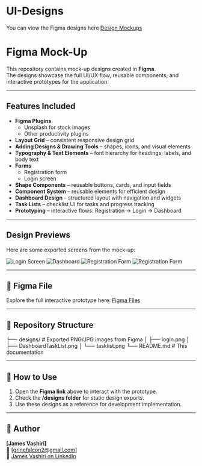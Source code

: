 # UI-Designs
You can view the Figma designs here [Design Mockups](https://www.figma.com/proto/NTotVvWzsX7RDD58Ds5OyI/Mobile-App?page-id=0%3A1&node-id=28-280&viewport=247%2C46%2C0.95&t=JJQ57SI1q36ljf3y-1&scaling=scale-down&content-scaling=fixed)
# Figma Mock-Up

This repository contains mock-up designs created in **Figma**.  
The designs showcase the full UI/UX flow, reusable components, and interactive prototypes for the application.

---

##  Features Included
- **Figma Plugins**
  - Unsplash for stock images
  - Other productivity plugins
- **Layout Grid** – consistent responsive design grid
- **Adding Designs & Drawing Tools** – shapes, icons, and visual elements
- **Typography & Text Elements** – font hierarchy for headings, labels, and body text
- **Forms**
  - Registration form
  - Login screen
- **Shape Components** – reusable buttons, cards, and input fields
- **Component System** – reusable elements for efficient design
- **Dashboard Design** – structured layout with navigation and widgets
- **Task Lists** – checklist UI for tasks and progress tracking
- **Prototyping** – interactive flows: Registration → Login → Dashboard

---

## Design Previews
Here are some exported screens from the mock-up:

![Login Screen](designs/login.png)
![Dashboard](designs/DashboardTaskList.png)
![Registration Form](designs/RegistrationForm.png)
![Registration Form](designs/SplashScreen.png)

---

## 🔗 Figma File
Explore the full interactive prototype here: [Figma Files](https://www.figma.com/proto/NTotVvWzsX7RDD58Ds5OyI/Mobile-App?page-id=0%3A1&node-id=28-280&viewport=247%2C46%2C0.95&t=JJQ57SI1q36ljf3y-1&scaling=scale-down&content-scaling=fixed)

---

## 📂 Repository Structure

├── designs/ # Exported PNG/JPG images from Figma
│ ├── login.png
│ ├── DashboardTaskList.png
│ └── tasklist.png
└── README.md # This documentation



---

## 🚀 How to Use
1. Open the **Figma link** above to interact with the prototype.  
2. Check the **/designs folder** for static design exports.  
3. Use these designs as a reference for development implementation.  

---

## 👤 Author
**[James Vashiri]**  
📧 [grinefalcon2@gmail.com]  
👤 [James Vashiri on LinkedIn](https://www.linkedin.com/in/james-vashiri/)


